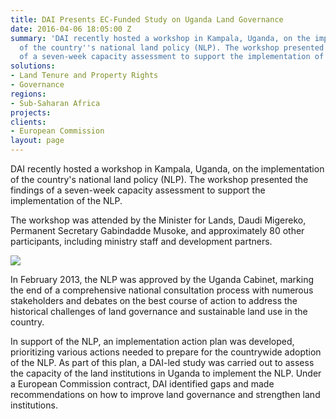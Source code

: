 ```yaml
---
title: DAI Presents EC-Funded Study on Uganda Land Governance
date: 2016-04-06 18:05:00 Z
summary: 'DAI recently hosted a workshop in Kampala, Uganda, on the implementation
  of the country''s national land policy (NLP). The workshop presented the findings
  of a seven-week capacity assessment to support the implementation of the NLP. '
solutions:
- Land Tenure and Property Rights
- Governance
regions:
- Sub-Saharan Africa
projects: 
clients:
- European Commission
layout: page
---
```


DAI recently hosted a workshop in Kampala, Uganda, on the implementation of the country's national land policy (NLP). The workshop presented the findings of a seven-week capacity assessment to support the implementation of the NLP.

The workshop was attended by the Minister for Lands, Daudi Migereko, Permanent Secretary Gabindadde Musoke, and approximately 80 other participants, including ministry staff and development partners.

![][1]

In February 2013, the NLP was approved by the Uganda Cabinet, marking the end of a comprehensive national consultation process with numerous stakeholders and debates on the best course of action to address the historical challenges of land governance and sustainable land use in the country.

In support of the NLP, an implementation action plan was developed, prioritizing various actions needed to prepare for the countrywide adoption of the NLP. As part of this plan, a DAI-led study was carried out to assess the capacity of the land institutions in Uganda to implement the NLP. Under a European Commission contract, DAI identified gaps and made recommendations on how to improve land governance and strengthen land institutions.

[1]: /assets/images/news/uganda.jpg
